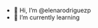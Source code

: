 - 👋 Hi, I’m @elenarodriguezp
- 🌱 I’m currently learning

<!---
elenarodriguezp/elenarodriguezp is a ✨ special ✨ repository because its `README.md` (this file) appears on your GitHub profile.
You can click the Preview link to take a look at your changes.
--->
